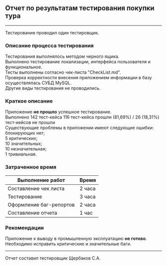 ## Отчет по результатам тестирования покупки тура
- - -
Тестирование проводил один тестировщик.

### Описание процесса тестирования
Тестирования выполнялось методом черного ящика.  
Выполнено тестирование локализации, интерфейса пользователя и функциональное.  
Тесты выполнены согласно чек-листа "CheckList.md".  
Проверка корректности внесения приложением информации в базу осуществлялась СУБД MySQL.  
Другие виды тестирования не проводились.

### Краткое описание
Приложение **не прошло** успешное тестирование.  
Выполнено 142 тест-кейса
116 тест-кейса прошли (81,69%) / 26 (18,31%) тест-кейсов не прошли  
Существующие проблемы в приложении имеют следующие ошибки:  
блокирующих нет;  
5 критических;  
10 значительных;  
10 незначительная;  
1 тривиальная.  

### Затраченное время

| Выполнение работ        | Время  |
|-------------------------|--------|
| Составление чек листа   | 2 часа |
| Тестирование            | 3 часа |
| Оформление баг-репортов | 2 часа |
| Составление отчета      | 1 час  |

### Рекомендации
Приложение к выводу в промышленную эксплуатацию **не готово**. Необходимо исправить критические и значительные баги.
- - -
Отчет составил тестировщик Щербаков С.А.